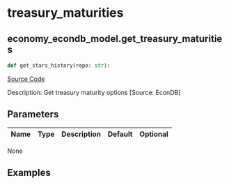 # treasury_maturities

## economy_econdb_model.get_treasury_maturities

```python
def get_stars_history(repo: str):
```
[Source Code](https://github.com/OpenBB-finance/OpenBBTerminal/tree/main/openbb_terminal/economy/econdb_model.py#L828)

Description: Get treasury maturity options [Source: EconDB]

## Parameters

| Name | Type | Description | Default | Optional |
| ---- | ---- | ----------- | ------- | -------- |

None

## Examples


